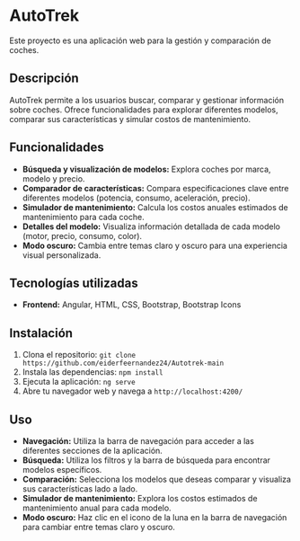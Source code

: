 # AutoTrek

Este proyecto es una aplicación web para la gestión y comparación de coches.

## Descripción

AutoTrek permite a los usuarios buscar, comparar y gestionar información sobre coches. Ofrece funcionalidades para explorar diferentes modelos, comparar sus características y simular costos de mantenimiento.

## Funcionalidades

* **Búsqueda y visualización de modelos:** Explora coches por marca, modelo y precio.
* **Comparador de características:** Compara especificaciones clave entre diferentes modelos (potencia, consumo, aceleración, precio).
* **Simulador de mantenimiento:** Calcula los costos anuales estimados de mantenimiento para cada coche.
* **Detalles del modelo:** Visualiza información detallada de cada modelo (motor, precio, consumo, color).
* **Modo oscuro:** Cambia entre temas claro y oscuro para una experiencia visual personalizada.

## Tecnologías utilizadas

* **Frontend:** Angular, HTML, CSS, Bootstrap, Bootstrap Icons

## Instalación

1. Clona el repositorio: `git clone https://github.com/eiderfeernandez24/Autotrek-main`
2. Instala las dependencias: `npm install`
3. Ejecuta la aplicación: `ng serve`
4. Abre tu navegador web y navega a `http://localhost:4200/`

## Uso

* **Navegación:** Utiliza la barra de navegación para acceder a las diferentes secciones de la aplicación.
* **Búsqueda:** Utiliza los filtros y la barra de búsqueda para encontrar modelos específicos.
* **Comparación:** Selecciona los modelos que deseas comparar y visualiza sus características lado a lado.
* **Simulador de mantenimiento:** Explora los costos estimados de mantenimiento anual para cada modelo.
* **Modo oscuro:** Haz clic en el icono de la luna en la barra de navegación para cambiar entre temas claro y oscuro.